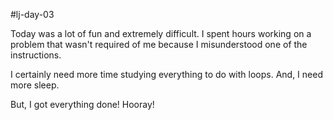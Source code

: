 #lj-day-03

Today was a lot of fun and extremely difficult. I spent hours working on a problem that wasn't required of me because I misunderstood one of the instructions.

I certainly need more time studying everything to do with loops. And, I need more sleep.

But, I got everything done! Hooray!
